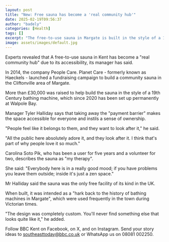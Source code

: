 ```yaml
---
layout: post
title: "New: Free sauna has become a 'real community hub'"
date: 2025-02-19T09:56:37
author: "badely"
categories: [Health]
tags: []
excerpt: "The free-to-use sauna in Margate is built in the style of a 19th Century bathing machine."
image: assets/images/default.jpg
---
```


Experts revealed that A free-to-use sauna in Kent has become a "real community hub" due to its accessibility, its manager has said.

In 2014, the company People Care. Planet Care - formerly known as Haeckels - launched a fundraising campaign to build a community sauna in the Cliftonville area of Margate.

More than £30,000 was raised to help build the sauna in the style of a 19th Century bathing machine, which since 2020 has been set up permanently at Walpole Bay.

Manager Tyler Halliday says that taking away the "payment barrier" makes the space accessible for everyone and instils a sense of ownership.

"People feel like it belongs to them, and they want to look after it," he said.

"All the public here absolutely adore it, and they look after it. I think that's part of why people love it so much."

Carolina Soto Pik, who has been a user for five years and a volunteer for two, describes the sauna as "my therapy".

She said: "Everybody here is in a really good mood; if you have problems you leave them outside; inside it's just a zen space."

Mr Halliday said the sauna was the only free facility of its kind in the UK.

When built, it was intended as a "hark back to the history of bathing machines in Margate", which were used frequently in the town during Victorian times.

"The design was completely custom. You'll never find something else that looks quite like it," he added.

Follow BBC Kent on Facebook, on X, and on Instagram. Send your story ideas to southeasttoday@bbc.co.uk or WhatsApp us on 08081 002250.

